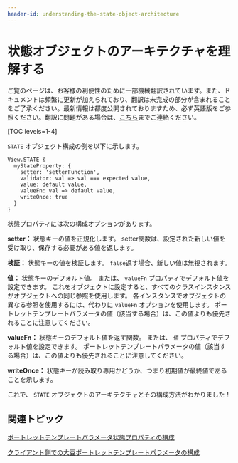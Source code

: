 ```yaml
---
header-id: understanding-the-state-object-architecture
---
```


# 状態オブジェクトのアーキテクチャを理解する

<p class="alert alert-info"><span class="wysiwyg-color-blue120">ご覧のページは、お客様の利便性のために一部機械翻訳されています。また、ドキュメントは頻繁に更新が加えられており、翻訳は未完成の部分が含まれることをご了承ください。最新情報は都度公開されておりますため、必ず英語版をご参照ください。翻訳に問題がある場合は、<a href="mailto:support-content-jp@liferay.com">こちら</a>までご連絡ください。</span></p>

[TOC levels=1-4]

`STATE` オブジェクト構成の例を以下に示します。

    View.STATE {
      myStateProperty: {
        setter: 'setterFunction',
        validator: val => val === expected value,
        value: default value,
        valueFn: val => default value,
        writeOnce: true
      }
    }

状態プロパティには次の構成オプションがあります。

**setter：** 状態キーの値を正規化します。 setter関数は、設定された新しい値を受け取り、保存する必要がある値を返します。

**検証：** 状態キーの値を検証します。 `false`返す場合、新しい値は無視されます。

**値：** 状態キーのデフォルト値。 または、 `valueFn` プロパティでデフォルト値を設定できます。 これをオブジェクトに設定すると、すべてのクラスインスタンスがオブジェクトへの同じ参照を使用します。 各インスタンスでオブジェクトの異なる参照を使用するには、代わりに `valueFn` オプションを使用します。 ポートレットテンプレートパラメータの値（該当する場合）は、この値よりも優先されることに注意してください。

**valueFn：** 状態キーのデフォルト値を返す関数。 または、 `値` プロパティでデフォルト値を設定できます。 ポートレットテンプレートパラメータの値（該当する場合）は、この値よりも優先されることに注意してください。

**writeOnce：** 状態キーが読み取り専用かどうか、つまり初期値が最終値であることを示します。

これで、 `STATE` オブジェクトのアーキテクチャとその構成方法がわかりました！

## 関連トピック

[ポートレットテンプレートパラメータ状態プロパティの構成](/docs/7-1/tutorials/-/knowledge_base/t/configuring-portlet-template-parameter-state-properties)

[クライアント側での大豆ポートレットテンプレートパラメータの構成](/docs/7-1/tutorials/-/knowledge_base/t/configuring-soy-portlet-template-parameters-on-the-client-side)

